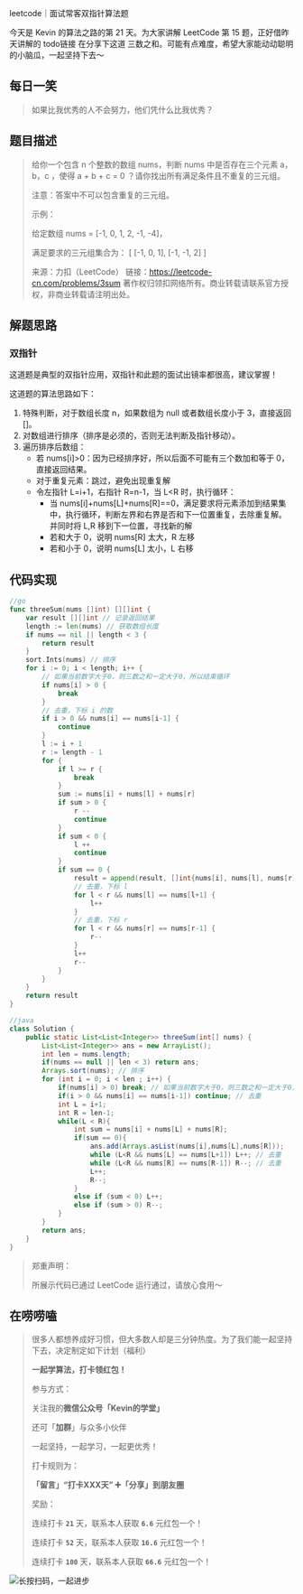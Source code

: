 leetcode｜面试常客双指针算法题

今天是 Kevin 的算法之路的第 21 天。为大家讲解 LeetCode 第 15 题，正好借昨天讲解的 todo链接 在分享下这道 三数之和。可能有点难度，希望大家能动动聪明的小脑瓜，一起坚持下去～



## 每日一笑

> 如果比我优秀的人不会努力，他们凭什么比我优秀？



## 题目描述

> 给你一个包含 n 个整数的数组 nums，判断 nums 中是否存在三个元素 a，b，c ，使得 a + b + c = 0 ？请你找出所有满足条件且不重复的三元组。
>
> 注意：答案中不可以包含重复的三元组。
>
>  
>
> 示例：
>
> 给定数组 nums = [-1, 0, 1, 2, -1, -4]，
>
> 满足要求的三元组集合为：
> [
>   [-1, 0, 1],
>   [-1, -1, 2]
> ]
>
> 来源：力扣（LeetCode）
> 链接：https://leetcode-cn.com/problems/3sum
> 著作权归领扣网络所有。商业转载请联系官方授权，非商业转载请注明出处。



## 解题思路

### 双指针

这道题是典型的双指针应用，双指针和此题的面试出镜率都很高，建议掌握！

这道题的算法思路如下：

1. 特殊判断，对于数组长度 n，如果数组为 null 或者数组长度小于 3，直接返回 []。
2. 对数组进行排序（排序是必须的，否则无法判断及指针移动）。
3. 遍历排序后数组：
   - 若 nums[i]>0：因为已经排序好，所以后面不可能有三个数加和等于 0，直接返回结果。
   - 对于重复元素：跳过，避免出现重复解
   - 令左指针 L=i+1，右指针 R=n-1，当 L<R 时，执行循环：
     - 当 nums[i]+nums[L]+nums[R]==0，满足要求将元素添加到结果集中，执行循环，判断左界和右界是否和下一位置重复，去除重复解。并同时将 L,R 移到下一位置，寻找新的解
     - 若和大于 0，说明 nums[R] 太大，R 左移
     - 若和小于 0，说明  nums[L] 太小，L 右移



## 代码实现

```go
//go
func threeSum(nums []int) [][]int {
	var result [][]int // 记录返回结果
	length := len(nums) // 获取数组长度
	if nums == nil || length < 3 {
		return result
	}
	sort.Ints(nums) // 排序
	for i := 0; i < length; i++ {
		// 如果当前数字大于0，则三数之和一定大于0，所以结束循环
		if nums[i] > 0 {
			break
		}
		// 去重，下标 i 的数
		if i > 0 && nums[i] == nums[i-1] {
			continue
		}
		l := i + 1
		r := length - 1
		for {
			if l >= r {
				break
			}
			sum := nums[i] + nums[l] + nums[r]
			if sum > 0 {
				r --
				continue
			}
			if sum < 0 {
				l ++
				continue
			}
			if sum == 0 {
				result = append(result, []int{nums[i], nums[l], nums[r]})
				// 去重，下标 l
				for l < r && nums[l] == nums[l+1] {
					l++
				}
				// 去重，下标 r
				for l < r && nums[r] == nums[r-1] {
					r--
				}
				l++
				r--
			}
		}
	}
	return result
}
```



```java
//java
class Solution {
    public static List<List<Integer>> threeSum(int[] nums) {
        List<List<Integer>> ans = new ArrayList();
        int len = nums.length;
        if(nums == null || len < 3) return ans;
        Arrays.sort(nums); // 排序
        for (int i = 0; i < len ; i++) {
            if(nums[i] > 0) break; // 如果当前数字大于0，则三数之和一定大于0，所以结束循环
            if(i > 0 && nums[i] == nums[i-1]) continue; // 去重
            int L = i+1;
            int R = len-1;
            while(L < R){
                int sum = nums[i] + nums[L] + nums[R];
                if(sum == 0){
                    ans.add(Arrays.asList(nums[i],nums[L],nums[R]));
                    while (L<R && nums[L] == nums[L+1]) L++; // 去重
                    while (L<R && nums[R] == nums[R-1]) R--; // 去重
                    L++;
                    R--;
                }
                else if (sum < 0) L++;
                else if (sum > 0) R--;
            }
        }        
        return ans;
    }
}
```



> 郑重声明：
>
> 所展示代码已通过 LeetCode 运行通过，请放心食用～



## 在唠唠嗑

> 很多人都想养成好习惯，但大多数人却是三分钟热度。为了我们能一起坚持下去，决定制定如下计划（福利）
>
> **一起学算法，打卡领红包！**
>
> 参与方式：
>
> 关注我的**微信公众号「Kevin的学堂」**
>
> 还可「**加群**」与众多小伙伴
>
> 一起坚持，一起学习，一起更优秀！
>
> 打卡规则为：
>
> **「留言」“打卡XXX天” ➕「分享」到朋友圈**
>
> 奖励：
>
> 连续打卡 **`21`** 天，联系本人获取 **`6.6`** 元红包一个！
>
> 连续打卡 **`52`** 天，联系本人获取 **`16.6`** 元红包一个！
>
> 连续打卡 **`100`** 天，联系本人获取 **`66.6`** 元红包一个！



![长按扫码，一起进步](http://wesub.ifree258.top/wesubQRCode-2.png)